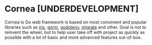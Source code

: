 # Cornea [UNDERDEVELOPMENT]

Cornea is Go web framework is based on most convinient and popular libraries such as [iris](https://github.com/kataras/iris), [gorm](https://github.com/jinzhu/gorm), [godotenv](https://github.com/joho/godotenv), [migrate](https://github.com/golang-migrate/migrate) and other. Goal is not to reinvent the wheel, but to help user take off with project as quickly as possible with a lot of basic and more advanced features out-of-box.
